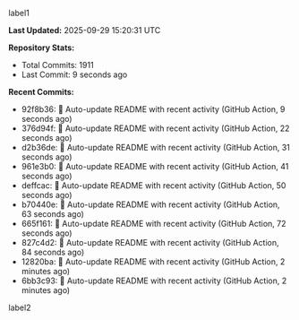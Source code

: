 
label1 
<!-- ACTIVITY_START -->
**Last Updated:** 2025-09-29 15:20:31 UTC

**Repository Stats:**
- Total Commits: 1911
- Last Commit: 9 seconds ago

**Recent Commits:**
- 92f8b36: 🤖 Auto-update README with recent activity (GitHub Action, 9 seconds ago)
- 376d94f: 🤖 Auto-update README with recent activity (GitHub Action, 22 seconds ago)
- d2b36de: 🤖 Auto-update README with recent activity (GitHub Action, 31 seconds ago)
- 961e3b0: 🤖 Auto-update README with recent activity (GitHub Action, 41 seconds ago)
- deffcac: 🤖 Auto-update README with recent activity (GitHub Action, 50 seconds ago)
- b70440e: 🤖 Auto-update README with recent activity (GitHub Action, 63 seconds ago)
- 665f161: 🤖 Auto-update README with recent activity (GitHub Action, 72 seconds ago)
- 827c4d2: 🤖 Auto-update README with recent activity (GitHub Action, 84 seconds ago)
- 12820ba: 🤖 Auto-update README with recent activity (GitHub Action, 2 minutes ago)
- 6bb3c93: 🤖 Auto-update README with recent activity (GitHub Action, 2 minutes ago)
<!-- ACTIVITY_END -->

label2
